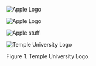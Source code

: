 ![Apple Logo](https://en.wikipedia.org/wiki/History_of_Apple_Inc.#/media/File:Apple_logo_black.svg)


![Apple Logo](Apple_logo_black.svg)

![Apple stuff](https://cdn.vox-cdn.com/thumbor/ybvEwMx9bFwkhvvqhwuB9p_t_fY=/0x0:2040x1360/920x613/filters:focal(857x517:1183x843):format(webp)/cdn.vox-cdn.com/uploads/chorus_image/image/69319479/acastro_180604_1777_apple_wwdc_0002.0.jpg)


<!-- Inserting images with local files -->



![Temple University Logo](programing_class/800px-Temple_T_logo.svg)
<figcaption> Figure 1. Temple University Logo. </figcaption>

</figure>